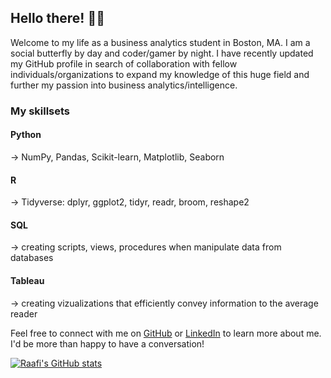 ## Hello there! 👋🏽

Welcome to my life as a business analytics student in Boston, MA. I am a social butterfly by day and coder/gamer by night. I have recently updated my GitHub profile in search of collaboration with fellow individuals/organizations to expand my knowledge of this huge field and further my passion into business analytics/intelligence. 

### My skillsets

#### Python
-> NumPy, Pandas, Scikit-learn, Matplotlib, Seaborn

#### R
-> Tidyverse: dplyr, ggplot2, tidyr, readr, broom, reshape2

#### SQL
-> creating scripts, views, procedures when manipulate data from databases

#### Tableau
-> creating vizualizations that efficiently convey information to the average reader

Feel free to connect with me on <a href="https://www.github.com/raafij/">GitHub</a> or <a href="https://www.linkedin.com/in/raafijahangir/">LinkedIn</a> to learn more about me. I'd be more than happy to have a conversation!

[![Raafi's GitHub stats](https://github-readme-stats.vercel.app/api?username=raafij)](https://github.com/anuraghazra/github-readme-stats)

<!--
**raafij/raafij** is a ✨ _special_ ✨ repository because its `README.md` (this file) appears on your GitHub profile.

Here are some ideas to get you started:

- 🔭 I’m currently working on ...
- 🌱 I’m currently learning ...
- 👯 I’m looking to collaborate on ...
- 🤔 I’m looking for help with ...
- 💬 Ask me about ...
- 📫 How to reach me: ...
- 😄 Pronouns: ...
- ⚡ Fun fact: ...
-->
